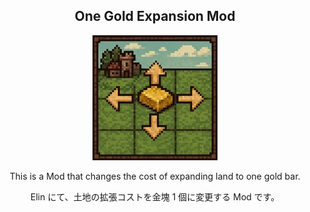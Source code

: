 <h2 align="center">
  One Gold Expansion Mod
</h2>

<div align="center">
  <a href="https://steamcommunity.com/sharedfiles/filedetails/?id=3510900257">
    <img alt="金塊一つで土地を四方にを広げられる事を説明するドット絵" src="preview.jpg">
  </a>
</div>

<div align="center">
  <p>This is a Mod that changes the cost of expanding land to one gold bar.</p>
  <p>Elin にて、土地の拡張コストを金塊 1 個に変更する Mod です。</p>
</div>
